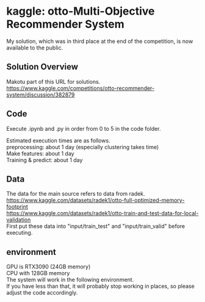 # kaggle: otto-Multi-Objective Recommender System
 My solution, which was in third place at the end of the competition, is now available to the public.

## Solution Overview
Makotu part of this URL for solutions.
https://www.kaggle.com/competitions/otto-recommender-system/discussion/382879

## Code
Execute .ipynb and .py in order from 0 to 5 in the code folder.

Estimated execution times are as follows.  
preprocessing: about 1 day (especially clustering takes time)  
Make features: about 1 day  
Training & predict: about 1 day  

## Data
The data for the main source refers to data from radek.  
https://www.kaggle.com/datasets/radek1/otto-full-optimized-memory-footprint  
https://www.kaggle.com/datasets/radek1/otto-train-and-test-data-for-local-validation  
First put these data into "input/train_test" and "input/train_valid" before executing.

## environment
GPU is RTX3090 (24GB memory)  
CPU with 128GB memory  
The system will work in the following environment.  
If you have less than that, it will probably stop working in places, so please adjust the code accordingly.
